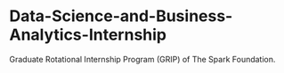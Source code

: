 # Data-Science-and-Business-Analytics-Internship
Graduate Rotational Internship Program (GRIP) of The Spark Foundation.
